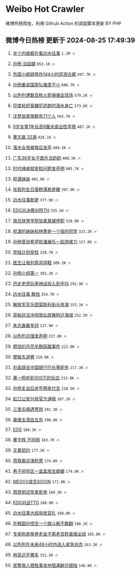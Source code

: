 # Weibo Hot Crawler 



微博热榜爬虫，利用 Github Action 的调度脚本更新 BY PHP 


## 微博今日热榜 更新于 2024-08-25 17:49:39 
1. [半个内娱都在看边水往事](https://s.weibo.com/weibo?q=%E5%8D%8A%E4%B8%AA%E5%86%85%E5%A8%B1%E9%83%BD%E5%9C%A8%E7%9C%8B%E8%BE%B9%E6%B0%B4%E5%BE%80%E4%BA%8B&t=31&band_rank=1&Refer=top) `1.3M 🔥` 

1. [孙杨 没起腿](https://s.weibo.com/weibo?q=%E5%AD%99%E6%9D%A8%20%E6%B2%A1%E8%B5%B7%E8%85%BF&t=31&band_rank=2&Refer=top) `853.1K 🔥` 

1. [外国小姐姐带你144小时逛游古都](https://s.weibo.com/weibo?q=%23%E5%A4%96%E5%9B%BD%E5%B0%8F%E5%A7%90%E5%A7%90%E5%B8%A6%E4%BD%A0144%E5%B0%8F%E6%97%B6%E9%80%9B%E6%B8%B8%E5%8F%A4%E9%83%BD%23&t=31&band_rank=3&Refer=top) `697.7K 🔥` 

1. [孙杨重返国家队难度不小](https://s.weibo.com/weibo?q=%23%E5%AD%99%E6%9D%A8%E9%87%8D%E8%BF%94%E5%9B%BD%E5%AE%B6%E9%98%9F%E9%9A%BE%E5%BA%A6%E4%B8%8D%E5%B0%8F%23&t=31&band_rank=4&Refer=top) `686.7K 🔥` 

1. [以色列遭数百枚火箭弹袭击现场](https://s.weibo.com/weibo?q=%23%E4%BB%A5%E8%89%B2%E5%88%97%E9%81%AD%E6%95%B0%E7%99%BE%E6%9E%9A%E7%81%AB%E7%AE%AD%E5%BC%B9%E8%A2%AD%E5%87%BB%E7%8E%B0%E5%9C%BA%23&t=31&band_rank=5&Refer=top) `579.2K 🔥` 

1. [印度轮奸案嫌犯逃跑时溺水身亡](https://s.weibo.com/weibo?q=%23%E5%8D%B0%E5%BA%A6%E8%BD%AE%E5%A5%B8%E6%A1%88%E5%AB%8C%E7%8A%AF%E9%80%83%E8%B7%91%E6%97%B6%E6%BA%BA%E6%B0%B4%E8%BA%AB%E4%BA%A1%23&t=31&band_rank=6&Refer=top) `573.6K 🔥` 

1. [沈梦辰家族群有71个人](https://s.weibo.com/weibo?q=%23%E6%B2%88%E6%A2%A6%E8%BE%B0%E5%AE%B6%E6%97%8F%E7%BE%A4%E6%9C%8971%E4%B8%AA%E4%BA%BA%23&t=31&band_rank=7&Refer=top) `565.7K 🔥` 

1. [9岁女童1年长高9厘米查出性早熟](https://s.weibo.com/weibo?q=%239%E5%B2%81%E5%A5%B3%E7%AB%A51%E5%B9%B4%E9%95%BF%E9%AB%989%E5%8E%98%E7%B1%B3%E6%9F%A5%E5%87%BA%E6%80%A7%E6%97%A9%E7%86%9F%23&t=31&band_rank=8&Refer=top) `487.1K 🔥` 

1. [董志豪 32溺](https://s.weibo.com/weibo?q=%E8%91%A3%E5%BF%97%E8%B1%AA%2032%E6%BA%BA&t=31&band_rank=9&Refer=top) `428.1K 🔥` 

1. [落水女孩被救后发声](https://s.weibo.com/weibo?q=%23%E8%90%BD%E6%B0%B4%E5%A5%B3%E5%AD%A9%E8%A2%AB%E6%95%91%E5%90%8E%E5%8F%91%E5%A3%B0%23&t=31&band_rank=10&Refer=top) `409.5K 🔥` 

1. [广东36岁女子晋升当奶奶](https://s.weibo.com/weibo?q=%23%E5%B9%BF%E4%B8%9C36%E5%B2%81%E5%A5%B3%E5%AD%90%E6%99%8B%E5%8D%87%E5%BD%93%E5%A5%B6%E5%A5%B6%23&t=31&band_rank=11&Refer=top) `408.5K 🔥` 

1. [时代峰峻就安检问题发声明](https://s.weibo.com/weibo?q=%23%E6%97%B6%E4%BB%A3%E5%B3%B0%E5%B3%BB%E5%B0%B1%E5%AE%89%E6%A3%80%E9%97%AE%E9%A2%98%E5%8F%91%E5%A3%B0%E6%98%8E%23&t=31&band_rank=12&Refer=top) `405.7K 🔥` 

1. [程潇妹妹](https://s.weibo.com/weibo?q=%E7%A8%8B%E6%BD%87%E5%A6%B9%E5%A6%B9&t=31&band_rank=13&Refer=top) `401.0K 🔥` 

1. [张若昀生日蛋糕落款是糖](https://s.weibo.com/weibo?q=%23%E5%BC%A0%E8%8B%A5%E6%98%80%E7%94%9F%E6%97%A5%E8%9B%8B%E7%B3%95%E8%90%BD%E6%AC%BE%E6%98%AF%E7%B3%96%23&t=31&band_rank=14&Refer=top) `397.9K 🔥` 

1. [边水往事断更](https://s.weibo.com/weibo?q=%E8%BE%B9%E6%B0%B4%E5%BE%80%E4%BA%8B%E6%96%AD%E6%9B%B4&t=31&band_rank=15&Refer=top) `377.9K 🔥` 

1. [EDG总决赛对阵TH](https://s.weibo.com/weibo?q=%23EDG%E6%80%BB%E5%86%B3%E8%B5%9B%E5%AF%B9%E9%98%B5TH%23&t=31&band_rank=16&Refer=top) `335.5K 🔥` 

1. [南京体育学院张某某被停职](https://s.weibo.com/weibo?q=%23%E5%8D%97%E4%BA%AC%E4%BD%93%E8%82%B2%E5%AD%A6%E9%99%A2%E5%BC%A0%E6%9F%90%E6%9F%90%E8%A2%AB%E5%81%9C%E8%81%8C%23&t=31&band_rank=17&Refer=top) `328.0K 🔥` 

1. [程潇的妹妹和林墨是一个班的同学](https://s.weibo.com/weibo?q=%E7%A8%8B%E6%BD%87%E7%9A%84%E5%A6%B9%E5%A6%B9%E5%92%8C%E6%9E%97%E5%A2%A8%E6%98%AF%E4%B8%80%E4%B8%AA%E7%8F%AD%E7%9A%84%E5%90%8C%E5%AD%A6&t=31&band_rank=18&Refer=top) `323.2K 🔥` 

1. [孙杨曾说希望和潘展乐一起游接力](https://s.weibo.com/weibo?q=%23%E5%AD%99%E6%9D%A8%E6%9B%BE%E8%AF%B4%E5%B8%8C%E6%9C%9B%E5%92%8C%E6%BD%98%E5%B1%95%E4%B9%90%E4%B8%80%E8%B5%B7%E6%B8%B8%E6%8E%A5%E5%8A%9B%23&t=31&band_rank=19&Refer=top) `317.8K 🔥` 

1. [登陆计划安检](https://s.weibo.com/weibo?q=%E7%99%BB%E9%99%86%E8%AE%A1%E5%88%92%E5%AE%89%E6%A3%80&t=31&band_rank=20&Refer=top) `310.7K 🔥` 

1. [医生让我别穿洞洞鞋](https://s.weibo.com/weibo?q=%23%E5%8C%BB%E7%94%9F%E8%AE%A9%E6%88%91%E5%88%AB%E7%A9%BF%E6%B4%9E%E6%B4%9E%E9%9E%8B%23&t=31&band_rank=21&Refer=top) `309.2K 🔥` 

1. [孙杨小组第一](https://s.weibo.com/weibo?q=%23%E5%AD%99%E6%9D%A8%E5%B0%8F%E7%BB%84%E7%AC%AC%E4%B8%80%23&t=31&band_rank=22&Refer=top) `301.2K 🔥` 

1. [历史老师玩黑神话投入到手抖](https://s.weibo.com/weibo?q=%23%E5%8E%86%E5%8F%B2%E8%80%81%E5%B8%88%E7%8E%A9%E9%BB%91%E7%A5%9E%E8%AF%9D%E6%8A%95%E5%85%A5%E5%88%B0%E6%89%8B%E6%8A%96%23&t=31&band_rank=23&Refer=top) `292.9K 🔥` 

1. [边水往事 敢拍](https://s.weibo.com/weibo?q=%E8%BE%B9%E6%B0%B4%E5%BE%80%E4%BA%8B%20%E6%95%A2%E6%8B%8D&t=31&band_rank=24&Refer=top) `254.7K 🔥` 

1. [解放军军乐团莫斯科街头排演](https://s.weibo.com/weibo?q=%23%E8%A7%A3%E6%94%BE%E5%86%9B%E5%86%9B%E4%B9%90%E5%9B%A2%E8%8E%AB%E6%96%AF%E7%A7%91%E8%A1%97%E5%A4%B4%E6%8E%92%E6%BC%94%23&t=31&band_rank=25&Refer=top) `253.1K 🔥` 

1. [菲船非法冲闯我仙宾礁附近海域](https://s.weibo.com/weibo?q=%23%E8%8F%B2%E8%88%B9%E9%9D%9E%E6%B3%95%E5%86%B2%E9%97%AF%E6%88%91%E4%BB%99%E5%AE%BE%E7%A4%81%E9%99%84%E8%BF%91%E6%B5%B7%E5%9F%9F%23&t=31&band_rank=26&Refer=top) `252.5K 🔥` 

1. [朱志鑫戴皇冠](https://s.weibo.com/weibo?q=%23%E6%9C%B1%E5%BF%97%E9%91%AB%E6%88%B4%E7%9A%87%E5%86%A0%23&t=31&band_rank=27&Refer=top) `237.9K 🔥` 

1. [以色列总理发声明](https://s.weibo.com/weibo?q=%23%E4%BB%A5%E8%89%B2%E5%88%97%E6%80%BB%E7%90%86%E5%8F%91%E5%A3%B0%E6%98%8E%23&t=31&band_rank=28&Refer=top) `227.8K 🔥` 

1. [燃烧的月亮羊群踩踏事件](https://s.weibo.com/weibo?q=%E7%87%83%E7%83%A7%E7%9A%84%E6%9C%88%E4%BA%AE%E7%BE%8A%E7%BE%A4%E8%B8%A9%E8%B8%8F%E4%BA%8B%E4%BB%B6&t=31&band_rank=29&Refer=top) `222.0K 🔥` 

1. [樊振东退赛](https://s.weibo.com/weibo?q=%23%E6%A8%8A%E6%8C%AF%E4%B8%9C%E9%80%80%E8%B5%9B%23&t=31&band_rank=30&Refer=top) `219.0K 🔥` 

1. [刘金辞去中国银行行长等职务](https://s.weibo.com/weibo?q=%23%E5%88%98%E9%87%91%E8%BE%9E%E5%8E%BB%E4%B8%AD%E5%9B%BD%E9%93%B6%E8%A1%8C%E8%A1%8C%E9%95%BF%E7%AD%89%E8%81%8C%E5%8A%A1%23&t=31&band_rank=31&Refer=top) `217.3K 🔥` 

1. [黄一鸣听到300万的反应](https://s.weibo.com/weibo?q=%23%E9%BB%84%E4%B8%80%E9%B8%A3%E5%90%AC%E5%88%B0300%E4%B8%87%E7%9A%84%E5%8F%8D%E5%BA%94%23&t=31&band_rank=32&Refer=top) `213.0K 🔥` 

1. [孙杨复出后连签两笔代言](https://s.weibo.com/weibo?q=%23%E5%AD%99%E6%9D%A8%E5%A4%8D%E5%87%BA%E5%90%8E%E8%BF%9E%E7%AD%BE%E4%B8%A4%E7%AC%94%E4%BB%A3%E8%A8%80%23&t=31&band_rank=33&Refer=top) `210.5K 🔥` 

1. [虹口公安分局官方通报](https://s.weibo.com/weibo?q=%23%E8%99%B9%E5%8F%A3%E5%85%AC%E5%AE%89%E5%88%86%E5%B1%80%E5%AE%98%E6%96%B9%E9%80%9A%E6%8A%A5%23&t=31&band_rank=34&Refer=top) `207.2K 🔥` 

1. [三里屯偶遇贾玲](https://s.weibo.com/weibo?q=%23%E4%B8%89%E9%87%8C%E5%B1%AF%E5%81%B6%E9%81%87%E8%B4%BE%E7%8E%B2%23&t=31&band_rank=35&Refer=top) `201.3K 🔥` 

1. [康康五滴血五杀](https://s.weibo.com/weibo?q=%E5%BA%B7%E5%BA%B7%E4%BA%94%E6%BB%B4%E8%A1%80%E4%BA%94%E6%9D%80&t=31&band_rank=36&Refer=top) `190.8K 🔥` 

1. [EDG](https://s.weibo.com/weibo?q=EDG&t=31&band_rank=37&Refer=top) `188.1K 🔥` 

1. [董宇辉 不同频](https://s.weibo.com/weibo?q=%E8%91%A3%E5%AE%87%E8%BE%89%20%E4%B8%8D%E5%90%8C%E9%A2%91&t=31&band_rank=38&Refer=top) `183.7K 🔥` 

1. [无畏契约](https://s.weibo.com/weibo?q=%E6%97%A0%E7%95%8F%E5%A5%91%E7%BA%A6&t=31&band_rank=39&Refer=top) `177.2K 🔥` 

1. [蒋敦豪巡演抢票](https://s.weibo.com/weibo?q=%E8%92%8B%E6%95%A6%E8%B1%AA%E5%B7%A1%E6%BC%94%E6%8A%A2%E7%A5%A8&t=31&band_rank=40&Refer=top) `174.6K 🔥` 

1. [男子闹市区一盒盒放生蟑螂](https://s.weibo.com/weibo?q=%23%E7%94%B7%E5%AD%90%E9%97%B9%E5%B8%82%E5%8C%BA%E4%B8%80%E7%9B%92%E7%9B%92%E6%94%BE%E7%94%9F%E8%9F%91%E8%9E%82%23&t=31&band_rank=41&Refer=top) `174.0K 🔥` 

1. [MEOVV成员SOOIN](https://s.weibo.com/weibo?q=MEOVV%E6%88%90%E5%91%98SOOIN&t=31&band_rank=42&Refer=top) `171.8K 🔥` 

1. [蒋奇明迟早拿影帝](https://s.weibo.com/weibo?q=%E8%92%8B%E5%A5%87%E6%98%8E%E8%BF%9F%E6%97%A9%E6%8B%BF%E5%BD%B1%E5%B8%9D&t=31&band_rank=43&Refer=top) `168.3K 🔥` 

1. [KSG对战TTG](https://s.weibo.com/weibo?q=%23KSG%E5%AF%B9%E6%88%98TTG%23&t=31&band_rank=44&Refer=top) `168.0K 🔥` 

1. [边水往事大结局收官礼](https://s.weibo.com/weibo?q=%23%E8%BE%B9%E6%B0%B4%E5%BE%80%E4%BA%8B%E5%A4%A7%E7%BB%93%E5%B1%80%E6%94%B6%E5%AE%98%E7%A4%BC%23&t=31&band_rank=45&Refer=top) `168.0K 🔥` 

1. [在韩国孙悟空一个跟斗都不敢翻](https://s.weibo.com/weibo?q=%E5%9C%A8%E9%9F%A9%E5%9B%BD%E5%AD%99%E6%82%9F%E7%A9%BA%E4%B8%80%E4%B8%AA%E8%B7%9F%E6%96%97%E9%83%BD%E4%B8%8D%E6%95%A2%E7%BF%BB&t=31&band_rank=46&Refer=top) `166.2K 🔥` 

1. [专家称房屋养老金不需老百姓直接出钱](https://s.weibo.com/weibo?q=%23%E4%B8%93%E5%AE%B6%E7%A7%B0%E6%88%BF%E5%B1%8B%E5%85%BB%E8%80%81%E9%87%91%E4%B8%8D%E9%9C%80%E8%80%81%E7%99%BE%E5%A7%93%E7%9B%B4%E6%8E%A5%E5%87%BA%E9%92%B1%23&t=31&band_rank=47&Refer=top) `165.0K 🔥` 

1. [以色列在未来48小时内进入紧急状态](https://s.weibo.com/weibo?q=%23%E4%BB%A5%E8%89%B2%E5%88%97%E5%9C%A8%E6%9C%AA%E6%9D%A548%E5%B0%8F%E6%97%B6%E5%86%85%E8%BF%9B%E5%85%A5%E7%B4%A7%E6%80%A5%E7%8A%B6%E6%80%81%23&t=31&band_rank=48&Refer=top) `163.2K 🔥` 

1. [林高远开赛车](https://s.weibo.com/weibo?q=%E6%9E%97%E9%AB%98%E8%BF%9C%E5%BC%80%E8%B5%9B%E8%BD%A6&t=31&band_rank=49&Refer=top) `151.5K 🔥` 

1. [民警救人牺牲事发地摆满鲜花蜡烛](https://s.weibo.com/weibo?q=%23%E6%B0%91%E8%AD%A6%E6%95%91%E4%BA%BA%E7%89%BA%E7%89%B2%E4%BA%8B%E5%8F%91%E5%9C%B0%E6%91%86%E6%BB%A1%E9%B2%9C%E8%8A%B1%E8%9C%A1%E7%83%9B%23&t=31&band_rank=50&Refer=top) `148.8K 🔥` 

